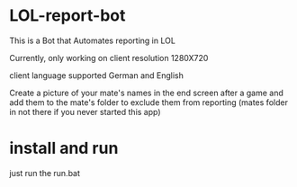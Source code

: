 # LOL-report-bot


This is a Bot that Automates reporting in LOL

Currently, only working on client resolution 1280X720 

client language supported German and English


Create a picture of your mate's names in the end screen after a game and add them to the mate's folder to exclude them from reporting (mates folder in not there if you never started this app)


# install and run
just run the run.bat
